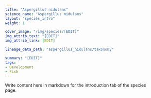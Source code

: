 ```yaml
---
title: "Aspergillus nidulans"
science_name: "Aspergillus nidulans"
layout: "species_intro"
weight: 1

cover_image: "/img/species/[EDIT]"
img_attrib_text: "[EDIT]"
img_attrib_link: [EDIT]

lineage_data_path: "aspergillus_nidulans/taxonomy"

summary: "[EDIT]"
tags:
- Development
- Fish
---
```


Write content here in markdown for the introduction tab of the species page.
